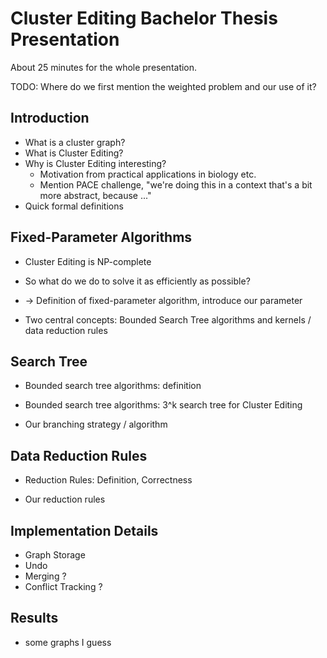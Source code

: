 # Cluster Editing Bachelor Thesis Presentation

About 25 minutes for the whole presentation.

TODO: Where do we first mention the weighted problem and our use of it?

## Introduction

- What is a cluster graph?
- What is Cluster Editing?
- Why is Cluster Editing interesting?
  - Motivation from practical applications in biology etc.
  - Mention PACE challenge, "we're doing this in a context that's a bit more abstract, because ..."
- Quick formal definitions

## Fixed-Parameter Algorithms

- Cluster Editing is NP-complete
- So what do we do to solve it as efficiently as possible?
- -> Definition of fixed-parameter algorithm, introduce our parameter

- Two central concepts: Bounded Search Tree algorithms and kernels / data reduction rules

## Search Tree

- Bounded search tree algorithms: definition
- Bounded search tree algorithms: 3^k search tree for Cluster Editing

- Our branching strategy / algorithm

## Data Reduction Rules

- Reduction Rules: Definition, Correctness

- Our reduction rules

## Implementation Details

- Graph Storage
- Undo
- Merging ?
- Conflict Tracking ?

## Results

- some graphs I guess
